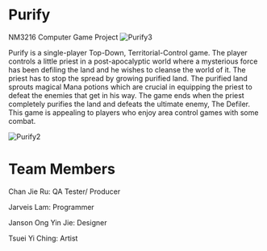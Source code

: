 # Purify
NM3216 Computer Game Project
![Purify3](https://user-images.githubusercontent.com/62093216/147688310-83a95de4-bdd9-4ae8-b626-82a0e995b909.png)

Purify is a single-player Top-Down, Territorial-Control game. The player controls a little priest in a post-apocalyptic world where a mysterious force has been defiling the land and he wishes to cleanse the world of it. The priest has to stop the spread by growing purified land. The purified land sprouts magical Mana potions which are crucial in equipping the priest to defeat the enemies that get in his way. The game ends when the priest completely purifies the land and defeats the ultimate enemy, The Defiler. This game is appealing to players who enjoy area control games with some combat.

![Purify2](https://user-images.githubusercontent.com/62093216/147688251-51df1580-e33f-4078-b640-77e35b2832f7.png)

# Team Members
Chan Jie Ru: QA Tester/ Producer 

Jarveis Lam: Programmer

Janson Ong Yin Jie: Designer

Tsuei Yi Ching: Artist
